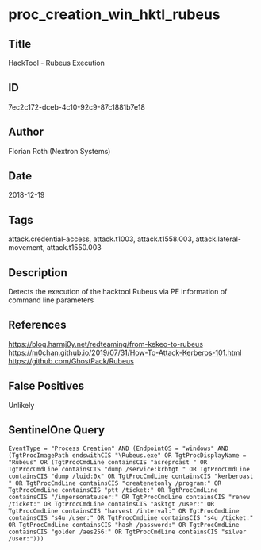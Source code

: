 # proc_creation_win_hktl_rubeus

## Title
HackTool - Rubeus Execution

## ID
7ec2c172-dceb-4c10-92c9-87c1881b7e18

## Author
Florian Roth (Nextron Systems)

## Date
2018-12-19

## Tags
attack.credential-access, attack.t1003, attack.t1558.003, attack.lateral-movement, attack.t1550.003

## Description
Detects the execution of the hacktool Rubeus via PE information of command line parameters

## References
https://blog.harmj0y.net/redteaming/from-kekeo-to-rubeus
https://m0chan.github.io/2019/07/31/How-To-Attack-Kerberos-101.html
https://github.com/GhostPack/Rubeus

## False Positives
Unlikely

## SentinelOne Query
```
EventType = "Process Creation" AND (EndpointOS = "windows" AND (TgtProcImagePath endswithCIS "\Rubeus.exe" OR TgtProcDisplayName = "Rubeus" OR (TgtProcCmdLine containsCIS "asreproast " OR TgtProcCmdLine containsCIS "dump /service:krbtgt " OR TgtProcCmdLine containsCIS "dump /luid:0x" OR TgtProcCmdLine containsCIS "kerberoast " OR TgtProcCmdLine containsCIS "createnetonly /program:" OR TgtProcCmdLine containsCIS "ptt /ticket:" OR TgtProcCmdLine containsCIS "/impersonateuser:" OR TgtProcCmdLine containsCIS "renew /ticket:" OR TgtProcCmdLine containsCIS "asktgt /user:" OR TgtProcCmdLine containsCIS "harvest /interval:" OR TgtProcCmdLine containsCIS "s4u /user:" OR TgtProcCmdLine containsCIS "s4u /ticket:" OR TgtProcCmdLine containsCIS "hash /password:" OR TgtProcCmdLine containsCIS "golden /aes256:" OR TgtProcCmdLine containsCIS "silver /user:")))

```